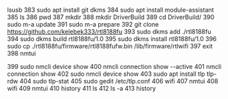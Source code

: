 lsusb 
  383  sudo apt install git dkms
  384  sudo apt install module-assistant
  385  ls
  386  pwd
  387  mkdir 
  388  mkdir DriverBuild
  389  cd DriverBuild/
  390  sudo m-a update
  391  sudo m-a prepare
  392  git clone https://github.com/kelebek333/rtl8188fu
  393  sudo dkms add ./rtl8188fu
  394  sudo dkms build rtl8188fu/1.0
  395  sudo dkms install rtl8188fu/1.0
  396  sudo cp ./rtl8188fu/firmware/rtl8188fufw.bin /lib/firmware/rtlwifi
  397  exit
  398  nmtui

  399  sudo nmcli device show
  400  nmcli connection show --active
  401  nmcli connection show
  402  sudo nmcli device show
  403  sudo apt install tlp tlp-rdw
  404  sudo tlp-stat
  405  sudo gedit /etc/tlp.conf
  406  wifi
  407  nmtui
  408  wifi
  409  nmtui
  410  history
  411  ls
  412  ls -a
  413  history 

